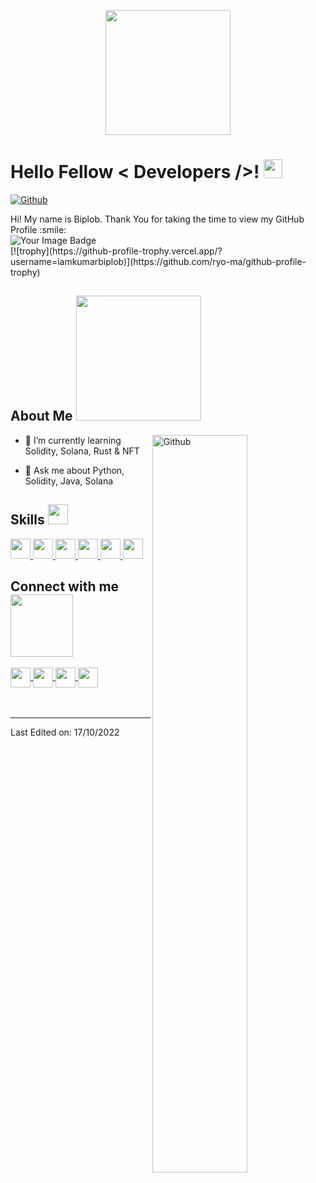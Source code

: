 <p align="center">
    <img width="200" src="https://avatars.githubusercontent.com/u/30405799">
</p>

<h1> 
    Hello Fellow
    < Developers />! 
    <img src="https://raw.githubusercontent.com/MartinHeinz/MartinHeinz/master/wave.gif" width=30px>
</h1>
<p align='center'>
</p>



[![Github](https://img.shields.io/github/followers/iamkumarbiplob?label=Follow&style=social)](https://github.com/iamkumarbiplob)

<div size='20px'> 
    Hi! My name is Biplob. Thank You for taking the time to view my GitHub Profile :smile:
</div>
<div> 
    <img src="https://tryhackme-badges.s3.amazonaws.com/iamkumarbiplob.png" alt="Your Image Badge" />
</div>
<div>
    [![trophy](https://github-profile-trophy.vercel.app/?username=iamkumarbiplob)](https://github.com/ryo-ma/github-profile-trophy)
</div>

<h2> 
    About Me 
    <img src="https://media0.giphy.com/media/KDDpcKigbfFpnejZs6/giphy.gif?cid=ecf05e47oy6f4zjs8g1qoiystc56cu7r9tb8a1fe76e05oty&rid=giphy.gif"width=200px>
</h2>

<img width="55%" align="right" alt="Github" src="https://raw.githubusercontent.com/onimur/.github/master/.resources/git-header.svg" />

<!-- - 🔭 I’m currently working on  Soy Estudiante -->

- 🌱 I’m currently learning Solidity, Solana, Rust & NFT

<!-- - 👯 I’m looking to collaborate on Proyectos -->

- 💬 Ask me about Python, Solidity, Java, Solana

<!-- - ⚡ Fun fact: Me gustan los girasoles. -->

<h2> 
    Skills 
    <img src="https://media2.giphy.com/media/QssGEmpkyEOhBCb7e1/giphy.gif?cid=ecf05e47a0n3gi1bfqntqmob8g9aid1oyj2wr3ds3mg700bl&rid=giphy.gif" width=32px> 
</h2>
<a href=https://github.com/iamkumarbiplob?tab=repositories&q=&type=&language=python&sort=> 
    <img width='32px' src='https://raw.githubusercontent.com/rahulbanerjee26/githubAboutMeGenerator/main/icons/python.svg'> 
</a>
<!-- <a href= https://github.com/iamkumarbiplob?tab=repositories&q=&type=&language=reactjs&sort= > 
    <img width ='32px' src ='https://raw.githubusercontent.com/rahulbanerjee26/githubAboutMeGenerator/main/icons/reactjs.svg'> 
</a> -->
<a href= https://github.com/iamkumarbiplob?tab=repositories&q=&type=&language=javascript&sort= > 
    <img width ='32px' src ='https://raw.githubusercontent.com/rahulbanerjee26/githubAboutMeGenerator/main/icons/javascript.svg'> 
</a>
<!-- <a href= https://github.com/iamkumarbiplob?tab=repositories&q=&type=&language=scikit&sort= > 
    <img width ='32px' src ='https://raw.githubusercontent.com/rahulbanerjee26/githubAboutMeGenerator/main/icons/scikit.svg'> 
</a> -->
<a href= https://github.com/iamkumarbiplob?tab=repositories&q=&type=&language=c&sort= > 
    <img width ='32px' src ='https://raw.githubusercontent.com/rahulbanerjee26/githubAboutMeGenerator/main/icons/c.svg'> 
</a>
<a href= https://github.com/iamkumarbiplob?tab=repositories&q=&type=&language=cpp&sort= > 
    <img width ='32px' src ='https://raw.githubusercontent.com/rahulbanerjee26/githubAboutMeGenerator/main/icons/cpp.svg'> 
</a>
<!-- <a href= https://github.com/iamkumarbiplob?tab=repositories&q=&type=&language=sqlite&sort= > 
    <img width ='32px' src ='https://raw.githubusercontent.com/rahulbanerjee26/githubAboutMeGenerator/main/icons/sqlite.svg'> 
</a> -->
<!-- <a href= https://github.com/iamkumarbiplob?tab=repositories&q=&type=&language=pytorch&sort= > 
    <img width ='32px' src ='https://raw.githubusercontent.com/rahulbanerjee26/githubAboutMeGenerator/main/icons/pytorch.svg'> 
</a> -->
<a href= https://github.com/iamkumarbiplob?tab=repositories&q=&type=&language=css&sort= > 
    <img width ='32px' src ='https://raw.githubusercontent.com/rahulbanerjee26/githubAboutMeGenerator/main/icons/css.svg'> 
</a>
<a href= https://github.com/iamkumarbiplob?tab=repositories&q=&type=&language=html&sort= > 
    <img width ='32px' src ='https://raw.githubusercontent.com/rahulbanerjee26/githubAboutMeGenerator/main/icons/html.svg'> 
</a>
<!-- <a href= https://github.com/kumarbiplob336?tab=repositories&q=&type=&language=android&sort= > 
    <img width ='32px' src ='https://raw.githubusercontent.com/rahulbanerjee26/githubAboutMeGenerator/main/icons/android.svg'> 
</a> -->
<!-- <a href= https://github.com/kumarbiplob336?tab=repositories&q=&type=&language=csharp&sort= > 
    <img width ='32px' src ='https://raw.githubusercontent.com/rahulbanerjee26/githubAboutMeGenerator/main/icons/csharp.svg'> 
</a> -->


<h2> 
    Connect with me 
    <img src='https://raw.githubusercontent.com/ShahriarShafin/ShahriarShafin/main/Assets/handshake.gif' width="100px"> 
</h2>
<a href = 'https://www.linkedin.com/in/kumar-biplob/'> 
    <img width = '32px' align= 'center' src="https://raw.githubusercontent.com/rahulbanerjee26/githubAboutMeGenerator/main/icons/linked-in-alt.svg"/>
</a> 
<a href = 'https://twitter.com/iamkumarbiplob'> 
    <img width = '32px' align= 'center' src="https://raw.githubusercontent.com/rahulbanerjee26/githubAboutMeGenerator/main/icons/twitter.svg"/>
</a> 

<a href = 'https://kumarbiplob.com/'> 
    <img width = '32px' align= 'center' src="https://raw.githubusercontent.com/rahulbanerjee26/githubAboutMeGenerator/main/icons/portfolio.png"/>
</a>
<a href = 'https://www.github.com/iamkumarbiplob'> 
    <img width = '32px' align= 'center' src="https://raw.githubusercontent.com/rahulbanerjee26/githubAboutMeGenerator/main/icons/github.svg"/>
</a>
  
<br>
<br>
  <br>
  
-----

Last Edited on: 17/10/2022
